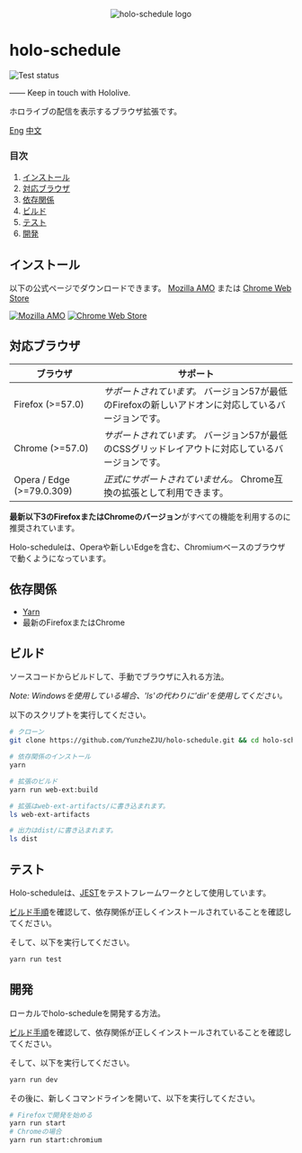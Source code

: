 <p align="center"><img src="/src/icons/icon@128.png" alt="holo-schedule logo"></p>

# holo-schedule

![Test status](https://github.com/YunzheZJU/holo-schedule/workflows/Test/badge.svg)

—— Keep in touch with Hololive.

ホロライブの配信を表示するブラウザ拡張です。

[Eng](/README.md) [中文](/docs/README.zh_CN.md)

### 目次

1. [インストール](#インストール)
1. [対応ブラウザ](#対応ブラウザ)
1. [依存関係](#依存関係)
1. [ビルド](#ビルド)
1. [テスト](#テスト)
1. [開発](#開発)

## インストール

以下の公式ページでダウンロードできます。
[Mozilla AMO](https://addons.mozilla.org/firefox/addon/holo-schedule/) 
または
[Chrome Web Store](https://chrome.google.com/webstore/detail/holoschedule/fjicegllhddldnnkgfefblholeegpcad)

[![Mozilla AMO](/docs/get-the-add-on.png)](https://addons.mozilla.org/firefox/addon/holo-schedule/)
[![Chrome Web Store](/docs/available-in-the-chrome-web-store.png)](https://chrome.google.com/webstore/detail/holoschedule/fjicegllhddldnnkgfefblholeegpcad)

## 対応ブラウザ

| ブラウザ                   | サポート                                                                                      |
| ------------------------- | -------------------------------------------------------------------------------------------------- |
| Firefox (>=57.0)          | *サポートされています。* バージョン57が最低のFirefoxの新しいアドオンに対応しているバージョンです。     |
| Chrome (>=57.0)           | *サポートされています。* バージョン57が最低のCSSグリッドレイアウトに対応しているバージョンです。             |
| Opera / Edge (>=79.0.309) | *正式にサポートされていません。* Chrome互換の拡張として利用できます。                                             |

**最新以下3のFirefoxまたはChromeのバージョン**がすべての機能を利用するのに推奨されています。

Holo-scheduleは、Operaや新しいEdgeを含む、Chromiumベースのブラウザで動くようになっています。

## 依存関係

* [Yarn](https://classic.yarnpkg.com/en/docs/install)
* 最新のFirefoxまたはChrome

## ビルド

ソースコードからビルドして、手動でブラウザに入れる方法。

*Note: Windowsを使用している場合、'ls'の代わりに'dir'を使用してください。*

以下のスクリプトを実行してください。
```bash
# クローン
git clone https://github.com/YunzheZJU/holo-schedule.git && cd holo-schedule

# 依存関係のインストール
yarn

# 拡張のビルド
yarn run web-ext:build

# 拡張はweb-ext-artifacts/に書き込まれます。
ls web-ext-artifacts

# 出力はdist/に書き込まれます。
ls dist
```

## テスト

Holo-scheduleは、[JEST](https://jestjs.io/)をテストフレームワークとして使用しています。

 [ビルド手順](#ビルド)を確認して、依存関係が正しくインストールされていることを確認してください。

そして、以下を実行してください。
```bash
yarn run test
```

## 開発

ローカルでholo-scheduleを開発する方法。


 [ビルド手順](#ビルド)を確認して、依存関係が正しくインストールされていることを確認してください。

そして、以下を実行してください。
```bash
yarn run dev
```

その後に、新しくコマンドラインを開いて、以下を実行してください。
```bash
# Firefoxで開発を始める
yarn run start
# Chromeの場合
yarn run start:chromium
```
